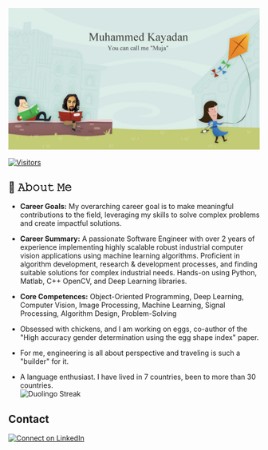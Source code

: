 ![welcome image](img/welcome.jpg)

<!-- Visitor badge is done with visitorbadge.io -->

[![Visitors](https://api.visitorbadge.io/api/visitors?path=https%3A%2F%2Fgithub.com%2Fmucahitkayadan%2Fmucahitkayadan&label=visitors&labelColor=%23f47373&countColor=%232ccce4)](https://visitorbadge.io/status?path=https%3A%2F%2Fgithub.com%2Fmucahitkayadan%2Fmucahitkayadan)
## :book: 𝙰𝚋𝚘𝚞𝚝 𝙼𝚎
- **Career Goals:** My overarching career goal is to make meaningful contributions to the field, leveraging my skills to solve complex problems and create impactful solutions.  


- **Career Summary:** A passionate Software Engineer with over 2 years of experience implementing highly scalable robust industrial computer vision applications using machine learning algorithms. Proficient in algorithm development, research & development processes, and finding suitable solutions for complex industrial needs. Hands-on using Python, Matlab, C++ OpenCV, and Deep Learning libraries.  


- **Core Competences:** Object-Oriented Programming, Deep Learning, Computer Vision, Image Processing, Machine Learning, Signal Processing, Algorithm Design, Problem-Solving  


- Obsessed with chickens, and I am working on eggs, co-author of the "High accuracy gender determination using the egg shape index" paper.  


- For me, engineering is all about perspective and traveling is such a "builder" for it.      

<!-- This badge is updated from duolingo_streak_updater.py and Github actions. -->
- A language enthusiast. I have lived in 7 countries, been to more than 30 countries.   
![Duolingo Streak](https://img.shields.io/badge/My_Current_Duolingo_Streak-970-brightgreen)


## Contact
[![Connect on LinkedIn](https://img.shields.io/badge/--linkedin?label=LinkedIn&logo=LinkedIn&style=social)](https://www.linkedin.com/in/muja-kayadan/)  

